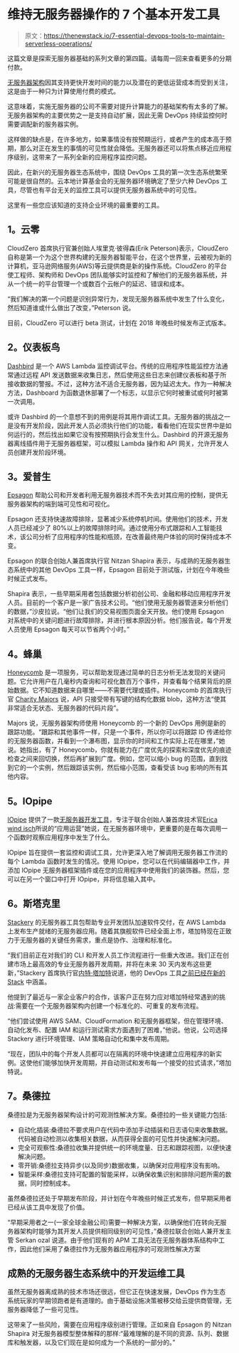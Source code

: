 # 维持无服务器操作的 7 个基本开发工具

> 原文：<https://thenewstack.io/7-essential-devops-tools-to-maintain-serverless-operations/>

这篇文章是探索无服务器基础的系列文章的第四篇。请每周一回来查看更多的分期付款。

[无服务器架构](https://thenewstack.io/serverless-101-how-to-get-serverless-started-in-the-enterprise/)因其支持更快开发时间的能力以及潜在的更低运营成本而受到关注，这是由于一种只为计算使用付费的模式。

这意味着，实施无服务器的公司不需要对提升计算能力的基础架构有太多的了解。无服务器架构的主要优势之一是支持自动扩展，因此无需 DevOps 持续监控何时需要调配新的服务器实例。

这样做的缺点是，在许多地方，如果事情没有按预期运行，或者产生的成本高于预期，那么对正在发生的事情的可见性就会降低。无服务器还可以将焦点移近应用程序级别，这带来了一系列全新的应用程序监控问题。

因此，在新兴的无服务器生态系统中，围绕 DevOps 工具的第一次生态系统繁荣可能是很自然的。云本地计算基金会的无服务器环境确定了至少六种 DevOps 工具，尽管也有平台无关的监控工具可以提供无服务器系统中的可见性。

这里有一些您应该知道的支持企业环境的最重要的工具。

## 1。云零

CloudZero 首席执行官兼创始人埃里克·彼得森(Erik Peterson)表示，CloudZero 自称是第一个为这个世界构建的无服务器智能平台，在这个世界里，云被视为新的计算机，亚马逊网络服务(AWS)等云提供商是新的操作系统。CloudZero 的平台使工程师、架构师和 DevOps 团队能够实时监控和了解他们的无服务器系统，并从一个统一的平台管理一个或数百个云帐户的延迟、错误和成本。

“我们解决的第一个问题是识别异常行为，发现无服务器系统中发生了什么变化，然后知道谁或什么做出了改变，”Peterson 说。

目前，CloudZero 可以进行 beta 测试，计划在 2018 年晚些时候发布正式版本。

## 2。仪表板鸟

[Dashbird](https://dashbird.io/) 是一个 AWS Lambda 监控调试平台。传统的应用程序性能监控方法通常通过远程 API 发送数据来收集日志，然后使用这些日志来创建仪表板和基于所接收数据的警报。不过，这种方法不适合无服务器，因为延迟太大。作为一种解决方法，Dashboard 为函数退休部署了一个标志，以显示它何时被重试或何时被第一次调用。

或许 Dashbird 的一个意想不到的用例是将其用作调试工具。无服务器的挑战之一是没有开发阶段，因此开发人员必须执行他们的功能，看看他们在现实世界中是如何运行的，然后找出如果它没有按预期执行会发生什么。Dashbird 的开源无服务器离线插件用于无服务器框架，可以模拟 Lambda 操作和 API 网关，允许开发人员创建开发阶段环境。

## 3。爱普生

[Epsagon](https://www.epsagon.com/) 帮助公司和开发者利用无服务器技术而不失去对其应用的控制，提供无服务器架构的端到端可见性和可视化。

Epsagon 还支持快速故障排除，显著减少系统停机时间。使用他们的技术，开发人员已经减少了 80%以上的故障排除时间。通过使用分布式跟踪和人工智能技术，该公司分析了应用程序的性能和瓶颈，在改善最终用户体验的同时保持成本不变。

Epsagon 的联合创始人兼首席执行官 Nitzan Shapira 表示，与成熟的无服务器生态系统中的其他 DevOps 工具一样，Epsagon 目前处于测试版，计划在今年晚些时候正式发布。

Shapira 表示，一些早期采用者包括数据分析初创公司、金融和移动应用程序开发人员。目前的一个客户是一家广告技术公司。“他们使用无服务器管道来分析他们的数据，”沙皮拉说。“他们让我们的交易视图页面全天开放。他们使用 Epsagon 对系统中的关键问题进行故障排除，并进行根本原因分析。他们报告说，每个开发人员使用 Epsagon 每天可以节省两个小时。”

## 4。蜂巢

[Honeycomb](https://honeycomb.io) 是一项服务，可以帮助发现通过简单的日志分析无法发现的关键问题。它允许用户在几毫秒内查询和可视化数百万个事件，并查看每个结果背后的原始数据。它不知道数据来自哪里——不需要代理或插件。Honeycomb 的首席执行官 [Charity Majors](https://twitter.com/mipsytipsy) 说，API 只接受带有写键的结构化数据 blob，这种方法“使其非常适合无状态、无服务器的代码片段”。

Majors 说，无服务器架构师使用 Honeycomb 的一个新的 DevOps 用例是新的跟踪功能。“跟踪和其他事件一样，只是一个事件，所以你可以将跟踪 ID 传递给你的无服务器函数，并看到一个瀑布图，显示你的时间和工作实际上花在哪里，”她说。她指出，有了 Honeycomb，你就有能力在广度优先的探索和深度优先的痕迹检查之间来回切换，然后再扩展到广度。例如，您可以缩小 bug 的范围，直到找到它的一个实例，然后跟踪该实例，然后缩小范围，查看受该 bug 影响的所有其他内容。

## 5。IOpipe

[IOpipe](https://www.iopipe.com/) 提供了一款[无服务器开发工具](https://thenewstack.io/iopipe-launches-lambda-monitoring-tool-aws-summit/)，专注于联合创始人兼首席技术官[Erica wind isch](https://github.com/ewindisch)所说的“应用运营”她说，在无服务器环境中，更重要的是在每次调用一个函数时观察应用程序中发生了什么。

IOpipe 旨在提供一套监控和调试工具，允许更深入地了解调用无服务器工作流的每个 Lambda 函数时发生的情况。使用 IOpipe，您可以在代码编辑器中工作，并添加 IOpipe 无服务器框架插件或在您的应用程序中使用我们的装饰器。然后，您可以在另一个窗口中打开 IOpipe，并将信息输入其中。

## 6。斯塔克里

[Stackery](https://www.stackery.io/) 的无服务器工具包帮助专业开发团队加速软件交付，在 AWS Lambda 上发布生产就绪的无服务器应用。随着其旗舰软件已经全面上市，塔加特现在正致力于无服务器的关键任务需求，重点是协作、治理和标准化。

“我们目前正在对我们的 CLI 和开发人员工作流程进行一些重大改进。我们正在创建市场上最高效的专业无服务器开发周期，并将在未来 30 天内发布这些更新，”Stackery 首席执行官[内特·塔加特](https://www.linkedin.com/in/nathantaggart/)说道，他的 DevOps 工具[之前已经在新的 Stack](https://thenewstack.io/emerging-ops-tooling-serverless-reveals-two-adoption-paths/) 中涵盖。

他提到了最近与一家企业客户的合作，该客户正在努力应对塔加特经常遇到的挑战:需要在一个无服务器架构内创建一个标准化的、可重复的发布流程。

“他们尝试使用 AWS SAM、CloudFormation 和无服务器框架，但在管理环境、自动化发布、配置 IAM 和运行测试需求方面遇到了困难，”他说。他说，公司选择 Stackery 进行环境管理、IAM 策略自动化和集中发布周期。

“现在，团队中的每个开发人员都可以在隔离的环境中快速建立应用程序的新实例。这使他们能够加快开发周期，并自动测试和发布每一个接受的拉式请求，”塔加特说。

## 7。桑德拉

桑德拉是为无服务器架构设计的可观测性解决方案。桑德拉的一些关键能力包括:

*   自动化插装:桑德拉不要求用户在代码中添加手动插装和日志语句来收集数据。代码被自动检测以收集相关数据，从而获得全面的可见性并快速解决问题。
*   完全可观察性:桑德拉收集并提供统一的环境度量、日志和跟踪视图，以便快速解决问题。
*   零开销:桑德拉支持异步(以及同步)数据收集，以确保对应用程序没有影响。
*   智能采样:桑德拉支持可配置的智能采样，以确保收集识别和排除问题所需的数据，同时控制成本。

虽然桑德拉还处于早期发布阶段，并计划在今年晚些时候正式发布，但早期采用者已经从该工具中发现了价值。

“早期采用者之一(一家全球金融公司)需要一种解决方案，以确保他们在转向无服务器架构时能够为其开发人员提供相同级别的可见性，”桑德拉联合创始人兼开发主管 Serkan ozal 说道。由于他们现有的 APM 工具无法在无服务器体系结构中工作，因此他们采用了桑德拉作为无服务器应用程序的可观测性解决方案

## 成熟的无服务器生态系统中的开发运维工具

虽然无服务器离成熟的技术市场还很远，但它正在快速发展，DevOps 作为生态系统玩家的早期领跑者是有道理的。由于基础设施决策被移交给云提供商管理，无服务器降低了一些可见性。

这带来了一些风险，需要在应用程序级别进行管理。正如来自 Epsagon 的 Nitzan Shapira 对无服务器模型整体解释的那样:“最难理解的是不同的资源、队列、数据库和触发器，以及它们现在是如何成为一个系统的一部分的。”

<svg xmlns:xlink="http://www.w3.org/1999/xlink" viewBox="0 0 68 31" version="1.1"><title>Group</title> <desc>Created with Sketch.</desc></svg>